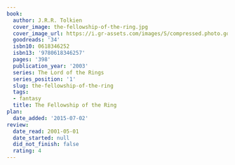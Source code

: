 ```yaml
---
book:
  author: J.R.R. Tolkien
  cover_image: the-fellowship-of-the-ring.jpg
  cover_image_url: https://i.gr-assets.com/images/S/compressed.photo.goodreads.com/books/1298411339l/34._SX98_.jpg
  goodreads: '34'
  isbn10: 0618346252
  isbn13: '9780618346257'
  pages: '398'
  publication_year: '2003'
  series: The Lord of the Rings
  series_position: '1'
  slug: the-fellowship-of-the-ring
  tags:
  - fantasy
  title: The Fellowship of the Ring
plan:
  date_added: '2015-07-02'
review:
  date_read: 2001-05-01
  date_started: null
  did_not_finish: false
  rating: 4
---
```

